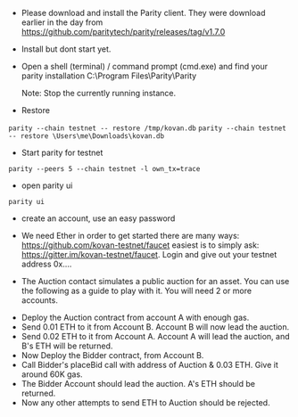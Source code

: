 * Please download and install the Parity client. 
  They were download earlier in the day from 
  https://github.com/paritytech/parity/releases/tag/v1.7.0

* Install but dont start yet.

* Open a shell (terminal) / command prompt (cmd.exe) and find your parity installation
  C:\Program Files\Parity\Parity

  Note: Stop the currently running instance.

* Restore

`parity --chain testnet -- restore /tmp/kovan.db`
`parity --chain testnet -- restore \Users\me\Downloads\kovan.db`

* Start parity for testnet

`parity --peers 5 --chain testnet -l own_tx=trace`


* open parity ui

`parity ui`

* create an account, use an easy password

* We need Ether in order to get started
  there are many ways:
  https://github.com/kovan-testnet/faucet
  easiest is to simply ask: https://gitter.im/kovan-testnet/faucet.
  Login and give out your testnet address 0x....

* The Auction contact simulates a public auction for an asset. You can use the following as a guide to play with it. You will need 2 or more accounts.
- Deploy the Auction contract from account A with enough gas.
- Send 0.01 ETH to it from Account B. Account B will now lead the auction.
- Send 0.02 ETH to it from Account A. Account A will lead the auction, and B's ETH will be returned.
- Now Deploy the Bidder contract, from Account B.
- Call Bidder's placeBid call with address of Auction & 0.03 ETH. Give it around 60K gas.
- The Bidder Account should lead the auction. A's ETH should be returned.
- Now any other attempts to send ETH to Auction should be rejected.